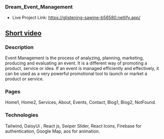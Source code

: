### Dream_Event_Management
- Live Project Link: https://glistening-sawine-b56580.netlify.app/

## [Short video](https://drive.google.com/file/d/1Nnpi2lcxrCMQAITkaasy7ZcTCMCt1hwU/view?usp=sharing)


### Description

Event Management is the process of analyzing, planning, marketing, producing and evaluating an event. It is a different way of promoting a product, service or idea. If an event is managed efficiently and effectively, it can be used as a very powerful promotional tool to launch or market a product or service.

### Pages
Home1, Home2, Services, About, Events, Contact, Blog1, Blog2, NotFound.

### Technologies

Tailwind, DaisyUi , React js, Swiper Slider, React Icons, Firebase for authentication, Google Map, aos for animation.

